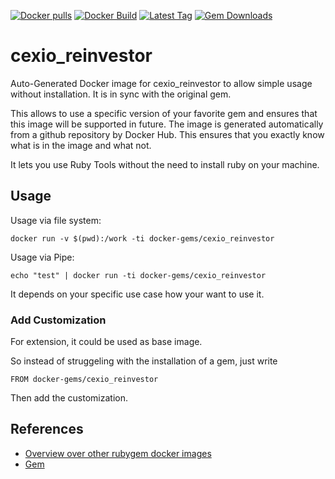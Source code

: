 [![Docker pulls](https://img.shields.io/docker/pulls/rubygem/cexio_reinvestor.svg)](https://hub.docker.com/r/rubygem/cexio_reinvestor/)
[![Docker Build](https://img.shields.io/docker/automated/rubygem/cexio_reinvestor.svg)](https://hub.docker.com/r/rubygem/cexio_reinvestor/)
[![Latest Tag](https://img.shields.io/github/tag/docker-rubygem/cexio_reinvestor.svg)](https://hub.docker.com/r/rubygem/cexio_reinvestor/)
[![Gem Downloads](https://img.shields.io/gem/dt/cexio_reinvestor.svg)](https://rubygems.org/gems/cexio_reinvestor/)
# cexio_reinvestor

Auto-Generated Docker image for cexio_reinvestor to allow simple usage without installation.
It is in sync with the original gem.

This allows to use a specific version of your favorite gem and ensures that this image will be supported in future.
The image is generated automatically from a github repository by Docker Hub.
This ensures that you exactly know what is in the image and what not.

It lets you use Ruby Tools without the need to install ruby on your machine.

## Usage

Usage via file system:

`docker run -v $(pwd):/work -ti docker-gems/cexio_reinvestor`

Usage via Pipe:

`echo "test" | docker run -ti docker-gems/cexio_reinvestor`

It depends on your specific use case how your want to use it.

### Add Customization

For extension, it could be used as base image.

So instead of struggeling with the installation of a gem, just write

`FROM docker-gems/cexio_reinvestor`

Then add the customization.

## References

 - [Overview over other rubygem docker images](https://github.com/thinkbot/docker-rubygem)
 - [Gem](https://rubygems.org/gems/cexio_reinvestor/)

